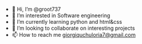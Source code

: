 - 👋 Hi, I’m @groot737
- 👀 I’m interested in Software engineering
- 🌱 I’m currently learning python and html&css
- 💞️ I’m looking to collaborate on interesting projects
- 📫 How to reach me giorgiquchuloria7@gmail.com
